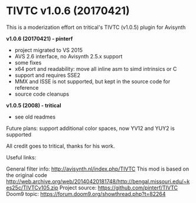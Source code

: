 # TIVTC v1.0.6 (20170421)

This is a moderization effort on tritical's TIVTC (v1.0.5) plugin for Avisynth

**v1.0.6 (20170421) - pinterf**
- project migrated to VS 2015
- AVS 2.6 interface, no Avisynth 2.5.x support
- some fixes
- x64 port and readability: move all inline asm to simd intrinsics or C
- support and requires SSE2
- MMX and ISSE is not supported, but kept in the source code for reference
- source code cleanups

**v1.0.5 (2008) - tritical**
- see old readmes

Future plans: support additional color spaces, now YV12 and YUY2 is supported

All credit goes to tritical, thanks for his work.

Useful links:

General filter info: http://avisynth.nl/index.php/TIVTC
This mod is based on the original code http://web.archive.org/web/20140420181748/http://bengal.missouri.edu/~kes25c/TIVTCv105.zip
Project source: https://github.com/pinterf/TIVTC
Doom9 topic: https://forum.doom9.org/showthread.php?t=82264
